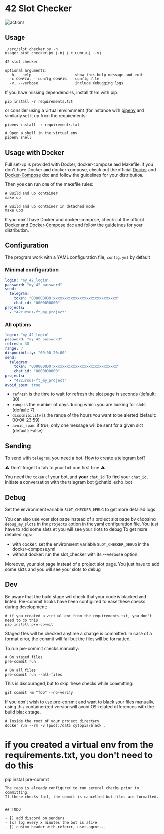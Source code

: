 # 42 Slot Checker

![actions](https://github.com/nirae/42_slot_checker/workflows/Build/badge.svg)

## Usage

```
./src/slot_checker.py -h
usage: slot_checker.py [-h] [-c CONFIG] [-v]

42 slot checker

optional arguments:
  -h, --help                    show this help message and exit
  -c CONFIG, --config CONFIG    config file
  -v, --verbose                 include debugging logs
```

If you have missing dependencies, install them with pip:

```
pip install -r requirements.txt
```

or consider using a virtual environment (for instance with [pipenv](https://pypi.org/project/pipenv/) and similarly set it up from the requirements:

```
pipenv install -r requirements.txt

# Open a shell in the virtual env
pipenv shell
```

## Usage with Docker

Full set-up is provided with Docker, docker-compose and Makefile.
If you don't have Docker and docker-compose, check out the official [Docker](https://docs.docker.com/get-docker/) and [Docker-Compose](https://docs.docker.com/compose/install/) doc and follow the guidelines for your distribution.

Then you can run one of the makefile rules:

```
# Build and up container
make up

# Build and up container in detached mode
make upd
```

If you don't have Docker and docker-compose, check out the official [Docker](https://docs.docker.com/get-docker/) and [Docker-Compose](https://docs.docker.com/compose/install/) doc and follow the guidelines for your distribution.

## Configuration

The program work with a YAML configuration file, `config.yml` by default

### Minimal configuration

```yml
login: "my_42_login"
password: "my_42_password"
send:
  telegram:
    token: "000000000:xxxxxxxxxxxxxxxxxxxxxxxxxxxxx"
    chat_id: "0000000000"
projects:
  - "42cursus-ft_my_project"
```

### All options

```yml
login: "my_42_login"
password: "my_42_password"
refresh: 30
range: 7
disponibility: "09:00-20:00"
send:
  telegram:
    token: "000000000:xxxxxxxxxxxxxxxxxxxxxxxxxxxxx"
    chat_id: "0000000000"
projects:
  - "42cursus-ft_my_project"
avoid_spam: true
```

- `refresh` is the time to wait for refresh the slot page in seconds (default: 30)
- `range` is the number of days during which you are looking for slots (default: 7)
- `disponibility` is the range of the hours you want to be alerted (default: 00:00-23:59)
- `avoid_spam`: if true, only one message will be sent for a given slot (default: False)

## Sending

To send with `telegram`, you need a bot. [How to create a telegram bot?](https://fr.jeffprod.com/blog/2017/creer-un-bot-telegram/)

:warning: Don't forget to talk to your bot one first time :warning:

You need the `token` of your bot, and **your** `chat_id`
To find your `chat_id`, initiate a conversation with the telegram bot @chatid_echo_bot

## Debug

Set the environment variable `SLOT_CHECKER_DEBUG` to get more detailed logs.

You can also use your slot page instead of a project slot page by choosing `debug_my_slots` in the `projects` option in the yaml configuration file. You just have to add some slots et you will see your slots to debug
To get more detailed logs:

- with docker: set the environment variable `SLOT_CHECKER_DEBUG` in the docker-compose.yml
- without docker: run the slot_checker with its --verbose option.

Moreover, your slot page instead of a project slot page. You just have to add some slots and you will see your slots to debug

## Dev

Be aware that the build stage will check that your code is blacked and linted.
Pre-commit hooks have been configured to ease these checks during development:

```
# if you created a virtual env from the requirements.txt, you don't need to do this
pip install pre-commit
```

Staged files will be checked anytime a change is committed.
In case of a format error, the commit will fail but the files will be formatted.

To run pre-commit checks manually:

```
# On staged files
pre-commit run

# On all files
pre-commit run --all-files
```

This is discouraged, but to skip these checks while committing:

```
git commit -m "foo" --no-verify
```

If you don't wish to use pre-commit and want to black your files manually, using this containerized version will avoid OS-related differences with the build black stage.

```
# Inside the root of your project directory
docker run --rm -v (pwd):/data cytopia/black .
```

# if you created a virtual env from the requirements.txt, you don't need to do this

pip install pre-commit

```
The repo is already configured to run several checks prior to committing.
If these checks fail, the commit is cancelled but files are formatted.


## TODO

- [] add discord on senders
- [x] log every x minutes the bot is alive
- [] custom header with referer, user-agent...
```
